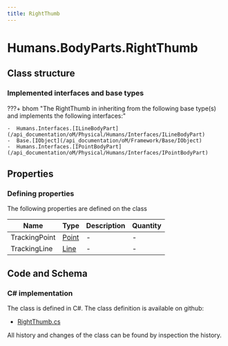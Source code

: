 ```yaml
---
title: RightThumb
---
```


# Humans.BodyParts.RightThumb



## Class structure

### Implemented interfaces and base types

???+ bhom "The RightThumb in inheriting from the following base type(s) and implements the following interfaces:"

    -  Humans.Interfaces.[ILineBodyPart](/api_documentation/oM/Physical/Humans/Interfaces/ILineBodyPart)
    -  Base.[IObject](/api_documentation/oM/Framework/Base/IObject)
    -  Humans.Interfaces.[IPointBodyPart](/api_documentation/oM/Physical/Humans/Interfaces/IPointBodyPart)


## Properties



### Defining properties

The following properties are defined on the class

| Name             | Type             | Description      | Quantity         |
|------------------|------------------|------------------|------------------|
| TrackingPoint | [Point](/api_documentation/oM/Dimensional/Geometry/Point) | - | - |
| TrackingLine | [Line](/api_documentation/oM/Dimensional/Geometry/Line) | - | - |


## Code and Schema

### C# implementation

The class is defined in C#. The class definition is available on github:

- [RightThumb.cs](https://github.com/BHoM/BHoM/blob/develop/Humans_oM/BodyParts\RightThumb.cs)

All history and changes of the class can be found by inspection the history.
